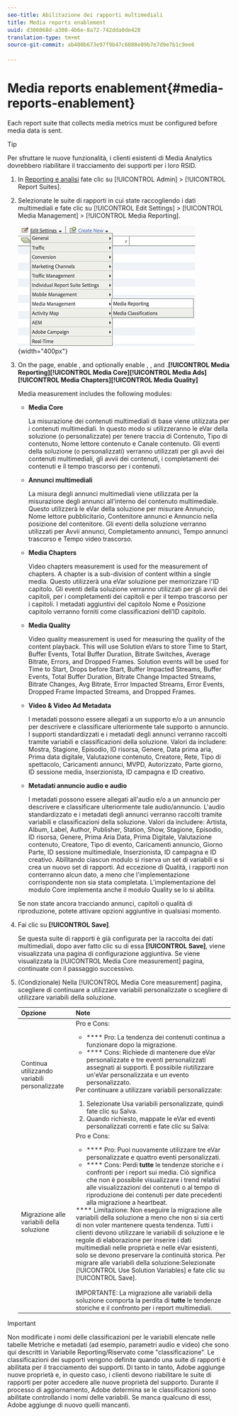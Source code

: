 ```yaml
---
seo-title: Abilitazione dei rapporti multimediali
title: Media reports enablement
uuid: d306068d-a308-4b6e-8a72-742dda0de428
translation-type: tm+mt
source-git-commit: ab400b673e97f9b47c6088e09b7e7d9e7b1c9ee6

---
```



# Media reports enablement{#media-reports-enablement}

Each report suite that collects media metrics must be configured before media data is sent.

>[!TIP]
>
>Per sfruttare le nuove funzionalità, i clienti esistenti di Media Analytics dovrebbero riabilitare il tracciamento dei supporti per i loro RSID.

1. In [Reporting e analisi](https://my.omniture.com/login/) fate clic su [!UICONTROL Admin] &gt; [!UICONTROL Report Suites].
1. Selezionate le suite di rapporti in cui state raccogliendo i dati multimediali e fate clic su [!UICONTROL Edit Settings] &gt; [!UICONTROL Media Management] &gt; [!UICONTROL Media Reporting].

   ![](assets/media-reporting.png){width="400px"}

1. On the  page, enable , and optionally enable , , and .**[!UICONTROL Media Reporting]****[!UICONTROL Media Core]****[!UICONTROL Media Ads]****[!UICONTROL Media Chapters]****[!UICONTROL Media Quality]**

   Media measurement includes the following modules:

   * **Media Core**

      La misurazione dei contenuti multimediali di base viene utilizzata per i contenuti multimediali. In questo modo si utilizzeranno le eVar della soluzione (o personalizzate) per tenere traccia di Contenuto, Tipo di contenuto, Nome lettore contenuto e Canale contenuto. Gli eventi della soluzione (o personalizzati) verranno utilizzati per gli avvii dei contenuti multimediali, gli avvii dei contenuti, i completamenti dei contenuti e il tempo trascorso per i contenuti.

   * **Annunci multimediali**

      La misura degli annunci multimediali viene utilizzata per la misurazione degli annunci all'interno del contenuto multimediale. Questo utilizzerà le eVar della soluzione per misurare Annuncio, Nome lettore pubblicitario, Contenitore annunci e Annuncio nella posizione del contenitore. Gli eventi della soluzione verranno utilizzati per Avvii annunci, Completamento annunci, Tempo annunci trascorso e Tempo video trascorso.

   * **Media Chapters**

      Video chapters measurement is used for the measurement of chapters. A chapter is a sub-division of content within a single media. Questo utilizzerà una eVar soluzione per memorizzare l'ID capitolo. Gli eventi della soluzione verranno utilizzati per gli avvii dei capitoli, per i completamenti dei capitoli e per il tempo trascorso per i capitoli. I metadati aggiuntivi del capitolo Nome e Posizione capitolo verranno forniti come classificazioni dell’ID capitolo.

   * **Media Quality**

      Video quality measurement is used for measuring the quality of the content playback. This will use Solution eVars to store Time to Start, Buffer Events, Total Buffer Duration, Bitrate Switches, Average Bitrate, Errors, and Dropped Frames. Solution events will be used for Time to Start, Drops before Start, Buffer Impacted Streams, Buffer Events, Total Buffer Duration, Bitrate Change Impacted Streams, Bitrate Changes, Avg Bitrate, Error Impacted Streams, Error Events, Dropped Frame Impacted Streams, and Dropped Frames.

   * **Video &amp; Video Ad Metadata**

      I metadati possono essere allegati a un supporto e/o a un annuncio per descrivere e classificare ulteriormente tale supporto o annuncio. I supporti standardizzati e i metadati degli annunci verranno raccolti tramite variabili e classificazioni della soluzione. Valori da includere: Mostra, Stagione, Episodio, ID risorsa, Genere, Data prima aria, Prima data digitale, Valutazione contenuto, Creatore, Rete, Tipo di spettacolo, Caricamenti annunci, MVPD, Autorizzato, Parte giorno, ID sessione media, Inserzionista, ID campagna e ID creativo.

   * **Metadati annuncio audio e audio**

      I metadati possono essere allegati all'audio e/o a un annuncio per descrivere e classificare ulteriormente tale audio/annuncio. L'audio standardizzato e i metadati degli annunci verranno raccolti tramite variabili e classificazioni della soluzione. Valori da includere: Artista, Album, Label, Author, Publisher, Station, Show, Stagione, Episodio, ID risorsa, Genere, Prima Aria Data, Prima Digitale, Valutazione contenuto, Creatore, Tipo di evento, Caricamenti annuncio, Giorno Parte, ID sessione multimediale, Inserzionista, ID campagna e ID creativo.
   Abilitando ciascun modulo si riserva un set di variabili e si crea un nuovo set di rapporti. Ad eccezione di Qualità, i rapporti non conterranno alcun dato, a meno che l'implementazione corrispondente non sia stata completata. L'implementazione del modulo Core implementa anche il modulo Quality se lo si abilita.

   Se non state ancora tracciando annunci, capitoli o qualità di riproduzione, potete attivare opzioni aggiuntive in qualsiasi momento.

1. Fai clic su **[!UICONTROL Save]**.

   Se questa suite di rapporti è già configurata per la raccolta dei dati multimediali, dopo aver fatto clic su di essa **[!UICONTROL Save]**, viene visualizzata una pagina di configurazione aggiuntiva. Se viene visualizzata la [!UICONTROL Media Core measurement] pagina, continuate con il passaggio successivo.

1. (Condizionale) Nella [!UICONTROL Media Core measurement] pagina, scegliere di continuare a utilizzare variabili personalizzate o scegliere di utilizzare variabili della soluzione.

   | Opzione | Note |
   | --- | --- |
   | Continua utilizzando variabili personalizzate | Pro e Cons:<ul> <li> **** Pro: La tendenza dei contenuti continua a funzionare dopo la migrazione. </li> <li> **** Cons: Richiede di mantenere due eVar personalizzate e tre eventi personalizzati assegnati ai supporti. È possibile riutilizzare un'eVar personalizzata e un evento personalizzato. </li> </ul> Per continuare a utilizzare variabili personalizzate: <ol> <li>Selezionate Usa variabili personalizzate, quindi fate clic su Salva. </li> <li>Quando richiesto, mappate le eVar ed eventi personalizzati correnti e fate clic su Salva: </li> </ol> |
   | Migrazione alle variabili della soluzione | Pro e Cons:<ul> <li> **** Pro: Puoi nuovamente utilizzare tre eVar personalizzate e quattro eventi personalizzati. </li> <li> **** Cons: Perdi **tutte** le tendenze storiche e i confronti per i report sui media. Ciò significa che non è possibile visualizzare i trend relativi alle visualizzazioni dei contenuti o al tempo di riproduzione dei contenuti per date precedenti alla migrazione a heartbeat. </li> </ul> **** Limitazione:  Non eseguire la migrazione alle variabili della soluzione a meno che non si sia certi di non voler mantenere questa tendenza. Tutti i clienti devono utilizzare le variabili di soluzione e le regole di elaborazione per inserire i dati multimediali nelle proprietà e nelle eVar esistenti, solo se devono preservare la continuità storica. Per migrare alle variabili della soluzione:Selezionate [!UICONTROL Use Solution Variables] e fate clic su [!UICONTROL Save]. <br><br> IMPORTANTE: La migrazione alle variabili della soluzione comporta la perdita di **tutte** le tendenze storiche e il confronto per i report multimediali. |

>[!IMPORTANT]
>
>Non modificate i nomi delle classificazioni per le variabili elencate nelle tabelle Metriche e metadati (ad esempio, parametri [](/help/metrics-and-metadata/audio-video-parameters.md)audio e video) che sono qui descritti in Variabile Reporting/Riservato come "classificazione". Le classificazioni dei supporti vengono definite quando una suite di rapporti è abilitata per il tracciamento dei supporti. Di tanto in tanto, Adobe aggiunge nuove proprietà e, in questo caso, i clienti devono riabilitare le suite di rapporti per poter accedere alle nuove proprietà del supporto. Durante il processo di aggiornamento, Adobe determina se le classificazioni sono abilitate controllando i nomi delle variabili. Se manca qualcuno di essi, Adobe aggiunge di nuovo quelli mancanti.
